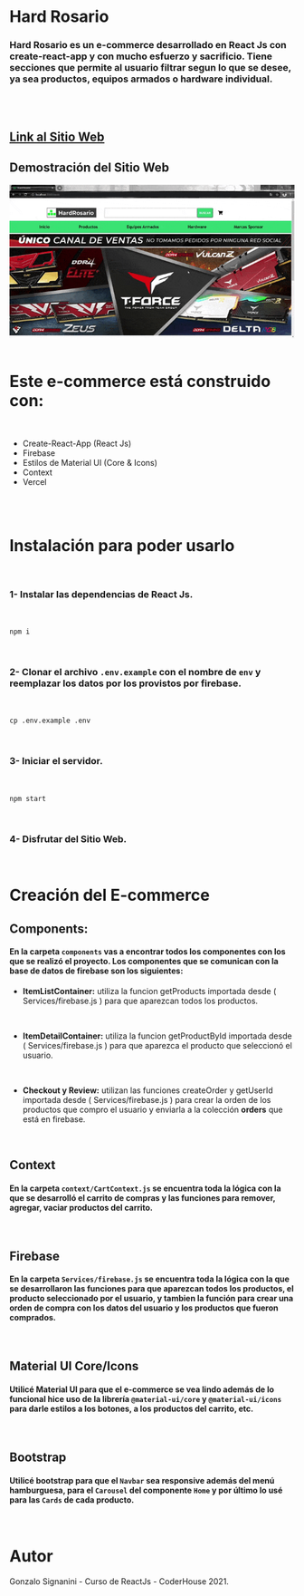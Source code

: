 # Hard Rosario 

### Hard Rosario es un e-commerce desarrollado en React Js con create-react-app y con mucho esfuerzo y sacrificio. Tiene secciones que permite al usuario filtrar segun lo que se desee, ya sea productos, equipos armados o hardware individual. 
<br><br>

## [Link al Sitio Web](https://hard-rosario-proyecto.vercel.app/)
## Demostración del Sitio Web

<img src="./Hard Rosario - Gif Compra.gif"/>
<br><br>

# Este e-commerce está construido con:
<br>

* Create-React-App (React Js)
* Firebase
* Estilos de Material UI (Core & Icons)
* Context
* Vercel 

<br><br>

# Instalación para poder usarlo
<br>

### 1- Instalar las dependencias de React Js.
<br>

``` 
npm i 
```
<br>

### 2- Clonar el archivo `.env.example` con el nombre de `env` y reemplazar los datos por los provistos por firebase. 
<br>

```
cp .env.example .env
``` 
<br>

### 3- Iniciar el servidor.
<br>

```
npm start
```

<br>

### 4- Disfrutar del Sitio Web.

<br>

# Creación del E-commerce
## Components:

#### En la carpeta `components` vas a encontrar todos los componentes con los que se realizó el proyecto. Los componentes que se comunican con la base de datos de firebase son los siguientes:

* **ItemListContainer:** utiliza la funcion getProducts importada desde ( Services/firebase.js ) para que aparezcan todos los productos.
<br>

* **ItemDetailContainer:** utiliza la funcion getProductById importada desde ( Services/firebase.js ) para que aparezca el producto que seleccionó el usuario.
<br>

* **Checkout y Review:** utilizan las funciones createOrder y getUserId importada desde ( Services/firebase.js ) para crear la orden de los productos que compro el usuario y enviarla a la colección **orders** que está en firebase.

<br>

## Context

#### En la carpeta `context/CartContext.js` se encuentra toda la lógica con la que se desarrolló el carrito de compras y las funciones para remover, agregar, vaciar productos del carrito.

<br>

## Firebase

#### En la carpeta `Services/firebase.js` se encuentra toda la lógica con la que se desarrollaron las funciones para que aparezcan todos los productos, el producto seleccionado por el usuario, y tambien la función para crear una orden de compra con los datos del usuario y los productos que fueron comprados.

<br>

## Material UI Core/Icons

#### Utilicé Material UI para que el e-commerce se vea lindo además de lo funcional hice uso de la librería `@material-ui/core`  y  `@material-ui/icons` para darle estilos a los botones, a los productos del carrito, etc.

<br>

## Bootstrap

#### Utilicé bootstrap para que el `Navbar` sea responsive además del menú hamburguesa, para el `Carousel` del componente `Home` y por último lo usé para las `Cards` de cada producto.

<br>

# Autor

Gonzalo Signanini - Curso de ReactJs - CoderHouse 2021.